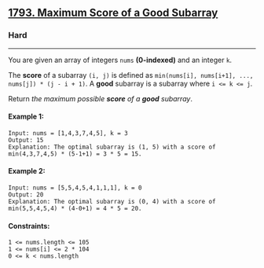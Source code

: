 [1793. Maximum Score of a Good Subarray](https://leetcode.com/problems/maximum-score-of-a-good-subarray/description/)
---------------------------------------------------------------------------------------------------------------------------------------------

### Hard
---------------------------------------------------------------------------------------------------------------------------------------------

You are given an array of integers `nums` **(0-indexed)** and an integer `k`.

The **score** of a subarray `(i, j)` is defined as `min(nums[i], nums[i+1], ..., nums[j]) * (j - i + 1)`. A **good** subarray is a subarray where `i <= k <= j`.

Return _the maximum possible **score** of a **good** subarray_.

#### Example 1:
```
Input: nums = [1,4,3,7,4,5], k = 3
Output: 15
Explanation: The optimal subarray is (1, 5) with a score of min(4,3,7,4,5) * (5-1+1) = 3 * 5 = 15. 
```
#### Example 2:
```
Input: nums = [5,5,4,5,4,1,1,1], k = 0
Output: 20
Explanation: The optimal subarray is (0, 4) with a score of min(5,5,4,5,4) * (4-0+1) = 4 * 5 = 20.
```
#### Constraints:
```
1 <= nums.length <= 105
1 <= nums[i] <= 2 * 104
0 <= k < nums.length
```

